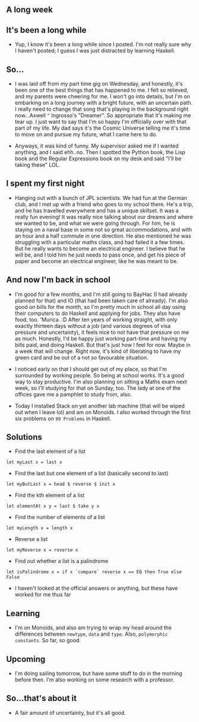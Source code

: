 ## A long week

## It's been a long while

- Yup, I know it's been a long while since I posted. I'm not really sure why I haven't posted; I guess I was just distracted by learning Haskell.

## So...

- I was laid off from my part time gig on Wednesday, and honestly, it's been one of the best things that has happened to me.
  I felt so relieved, and my parents were cheering for me. I won't go into details, but I'm on embarking on a long journey with a
  bright future, with an uncertain path. I really need to change that song that's playing in the background right now...Axwell ```^```
  Ingrosso's "Dreamer". So appropriate that it's making me tear up. I just want to say that I'm so happy I'm officially over with
  that part of my life. My dad says it's the Cosmic Universe telling me it's time to move on and pursue my future, what I came here to
  do.
  
- Anyways, it was kind of funny. My supervisor asked me if I wanted anything, and I said ehh..no. Then I spotted the Python book,
  the Lisp book and the Regular Expressions book on my desk and said "I'll be taking these" LOL.
  
## I spent my first night
- Hanging out with a bunch of JPL scientists. We had fun at the German club, and I met up with a friend who goes to my school there.
  He's a trip, and he has travelled everywhere and has a unique skillset. It was a really fun evening! It was really nice talking
  about our dreams and where we wanted to be, and what we were going through. For him, he is staying on a naval base in some not
  so great accommodations, and with an hour and a half commute in one direction. He also mentioned he was struggling with a particular maths class,
  and had failed it a few times. But he really wants to become an electrical engineer. I believe that he will be, and I told him
  he just needs to pass once, and get his piece of paper and become an electrical engineer, like he was meant to be.
  
## And now I'm back in school
- I'm good for a few months, and I'm still going to BayHac (I had already planned for that) and IO (that had been taken care of already).
  I'm also good on bills for the month, so I'm pretty much in school all day using their computers to do Haskell and applying for jobs.
  They also have food, too. 'Murica. :D
  After ten years of working straight, with only exactly thirteen days without a job (and various degrees of visa pressure and uncertainty), it feels nice to not have that pressure on me as much. Honestly, I'd be happy just working part-time and having my
  bills paid, and doing Haskell. But that's just how I feel for now. Maybe in a week that will change. Right now, it's kind of liberating to have my green card and be out of a not so favourable situation.
  
- I noticed early on that I should get out of my place, so that I'm surrounded by working people. So being at school works.
  It's a good way to stay productive.
  I'm also planning on sitting a Maths exam next week, so I'll studying for that on Sunday, too. The lady at one of the offices
  gave me a pamphlet to study from, also.
  
- Today I installed Stack on yet another lab machine (that will be wiped out when I leave lol) and am on Monoids. I also worked through the first six problems on ```99 Problems``` in Haskell.

## Solutions

- Find the last element of a list

```
let myLast x = last x
```

- Find the last but one element of a list (basically second to last)

```
let myButLast x = head $ reverse $ init x
```

- Find the kth element of a list

```
let elementAt x y = last $ take y x
```

- Find the number of elements of a list

```
let myLength x = length x
```

- Reverse a list

```
let myReverse x = reverse x
```

- Find out whether a list is a palindrome

```
let isPalindrome x = if x `compare` reverse x == EQ then True else False
```

- I haven't looked at the official answers or anything, but these have worked for me thus far

## Learning

- I'm on Monoids, and also am trying to wrap my head around the differences between ```newtype```, ```data``` and ```type```.
  Also, ```polymorphic constants```. So far, so good.
  
## Upcoming

- I'm doing sailing tomorrow, but have some stuff to do in the morning before then.
  I'm also working on some research with a professor.
  
## So...that's about it
- A fair amount of uncertainty, but it's all good.
  

